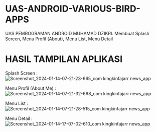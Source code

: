 # UAS-ANDROID-VARIOUS-BIRD-APPS
UAS PEMROGRAMAN ANDROID MUHAMAD DZIKRI. Membuat Splash Screen, Menu Profil (About), Menu List, Menu Detail

# HASIL TAMPILAN APLIKASI
Splash Screen :
![Screenshot_2024-01-14-07-21-23-665_com kingkinfajarr news_app](https://github.com/mdzikrii/UAS-ANDROID-VARIOUS-BIRD-APPS/assets/156570308/b51a3401-8184-4187-982b-5b4d56d69839)


Menu Profil (About Me) :
![Screenshot_2024-01-14-07-21-32-668_com kingkinfajarr news_app](https://github.com/mdzikrii/UAS-ANDROID-VARIOUS-BIRD-APPS/assets/156570308/7148135e-b384-4b9d-ac5c-08c548f93739)


Menu List :
![Screenshot_2024-01-14-07-21-28-515_com kingkinfajarr news_app](https://github.com/mdzikrii/UAS-ANDROID-VARIOUS-BIRD-APPS/assets/156570308/abf5ad03-e49e-4d1d-bec1-41ba11702bb4)


Menu Detail :
![Screenshot_2024-01-14-17-07-02-610_com kingkinfajarr news_app](https://github.com/mdzikrii/UAS-ANDROID-VARIOUS-BIRD-APPS/assets/156570308/1c530420-7d0d-43b7-bd6c-e5230a72381c)

